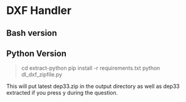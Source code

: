 # DXF Handler

## Bash version

## Python Version

> cd extract-python
> pip install -r requirements.txt
> python dl\_dxf\_zipfile.py

This will put latest dep33.zip in the output directory as well as dep33 extracted
if you press y during the question.
